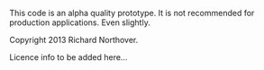 This code is an alpha quality prototype. It is not recommended for production applications. Even slightly.

Copyright 2013 Richard Northover.

Licence info to be added here...